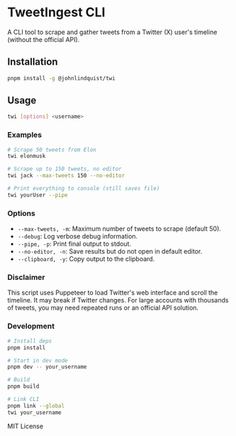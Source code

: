 # TweetIngest CLI

A CLI tool to scrape and gather tweets from a Twitter (X) user's timeline (without the official API).

## Installation

```bash
pnpm install -g @johnlindquist/twi
```

## Usage

```bash
twi [options] <username>
```

### Examples

```bash
# Scrape 50 tweets from Elon
twi elonmusk

# Scrape up to 150 tweets, no editor
twi jack --max-tweets 150 --no-editor

# Print everything to console (still saves file)
twi yourUser --pipe
```

### Options

- `--max-tweets, -m`: Maximum number of tweets to scrape (default 50).
- `--debug`: Log verbose debug information.
- `--pipe, -p`: Print final output to stdout.
- `--no-editor, -n`: Save results but do not open in default editor.
- `--clipboard, -y`: Copy output to the clipboard.

### Disclaimer

This script uses Puppeteer to load Twitter's web interface and scroll the timeline. It may break if Twitter changes. For large accounts with thousands of tweets, you may need repeated runs or an official API solution.

### Development

```bash
# Install deps
pnpm install

# Start in dev mode
pnpm dev -- your_username

# Build
pnpm build

# Link CLI
pnpm link --global
twi your_username
```

MIT License 